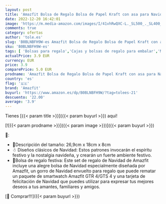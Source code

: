 ```yaml
---
layout: post
title: 'Amazfit Bolsa de Regalo Bolsa de Papel Kraft con asa para Navidad para Smartwatch GTR 4  GTS 4 con Gorro de Regalo Navideño Personalizado- 26.9x18x8cm'
date: 2022-12-20 16:42:01
image: 'https://m.media-amazon.com/images/I/41vhRwQXC-L._SL500_._SL400_.jpg'
comments: true
category: ofertas
author: 'tole.es'
slug: 'B0BLNBFH9W-es Amazfit Bolsa de Regalo Bolsa de Papel Kraft con asa para...'
sku: 'B0BLNBFH9W-es'
tags: [ 'Bolsas para regalo','Cajas y bolsas de regalo para embalar','Material de embalaje','Oficina y papelería','Sobres y suministros para el correo','amazfit','navidad','🇪🇸', ]
actualPrice: 3.9 EUR
currency: EUR
price: 3.9
comparePrice: 5.0 EUR
prodname: 'Amazfit Bolsa de Regalo Bolsa de Papel Kraft con asa para Navidad para Smartwatch GTR 4  GTS 4 con Gorro de Regalo Navideño Personalizado- 26.9x18x8cm'
country: 'es'
flag: '🇪🇸'
brand: 'Amazfit'
buyurl: 'https://www.amazon.es/dp/B0BLNBFH9W/?tag=tolees-21'
descuento: '22.00'
average: '3.9'
---
```


Tienes [{{< param title >}}]({{< param buyurl >}}) aqui!

[![{{< param prodname >}}]({{< param image >}})]({{< param buyurl >}})

🔎:

- 🎀Descripción del tamaño: 26,9cm x 18cm x 8cm
- ☃ Diseños clásicos de Navidad: Estos patrones invocarán el espíritu festivo y la nostalgia navideña, y crearán un fuerte ambiente festivo.
- 🎁Bolsa de regalo festiva: Este set de regalo de Navidad de Amazfit incluye una alegre bolsa de Navidad especialmente diseñada por Amazfit, un gorro de Navidad envuelto para regalo que puede rematar un paquete de smartwatch Amazfit GTR 4/GTS 4 y una tarjeta de felicitación de Navidad que puedes utilizar para expresar tus mejores deseos a tus amantes, familiares y amigos.

[🛒 Comprar!!!]({{< param buyurl >}})
